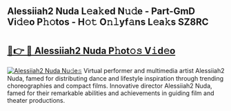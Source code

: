 ## Alessiiah2 Nuda L𝚎a𝚔ed N𝚞𝚍e - Part-GmD Vi𝚍𝚎o P𝚑𝚘tos - H𝚘𝚝 O𝚗𝚕yf𝚊ns L𝚎a𝚔s SZ8RC

# <h2><a href="http://kfbimtg.oniu.top/?m=Alessiiah2+Nuda">🔗👉 🔴 Alessiiah2 Nuda P𝚑ot𝚘𝚜 V𝚒d𝚎o</a></h2>

[![Alessiiah2 Nuda Nu𝚍e𝚜](https://i.imgur.com/0qMVB7G.gif)](http://kfbimtg.oniu.top/?m=Alessiiah2+Nuda)
Virtual performer and multimedia artist Alessiiah2 Nuda, famed for distributing dance and lifestyle inspiration through trending choreographies and compact films. Innovative director Alessiiah2 Nuda, famed for their remarkable abilities and achievements in guiding film and theater productions.  

